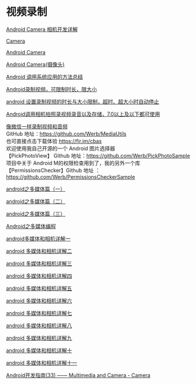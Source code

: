 视频录制  
===

[Android Camera 相机开发详解](https://www.jianshu.com/p/7dd2191b4537)  

[Camera](https://www.jianshu.com/p/208b8b6105d8)  

[Android Camera](https://www.jianshu.com/p/1e7ddbd7372f)  

[Android Camera(摄像头)](https://www.yiibai.com/android/android_camera.html)  

[Android 调用系统应用的方法总结](https://www.jb51.net/article/120715.htm)  

[Android录制视频，可限制时长，限大小](https://blog.csdn.net/huideveloper/article/details/52327022)  

[android 设置录制视频的时长与大小限制，超时、超大小时自动停止](https://blog.csdn.net/liubenlong007/article/details/19300395)  

[Android调用相机拍照录视频录音以及存储，7.0以上及以下都可使用](https://blog.csdn.net/haojiagou/article/details/81235574)  

[像微信一样录制视频和音频](https://www.jianshu.com/p/619fca8671a1)  
GitHub 地址：https://github.com/Werb/MediaUtils  
也可直接点击下载体验 https://fir.im/cbas  
欢迎使用我自己开源的一个 Android 图片选择器  
【PickPhotoView】 Github 地址：https://github.com/Werb/PickPhotoSample  
项目中关于 Android M的权限检查用到了，我的另外一个库  
【PermissionsChecker】Github 地址 ：https://github.com/Werb/PermissionsCheckerSample


[android之多媒体篇（一）](https://www.cnblogs.com/Free-Thinker/p/3546408.html)  

[android之多媒体篇（二）](https://www.cnblogs.com/Free-Thinker/p/3546412.html)  

[android之多媒体篇（三）](https://www.cnblogs.com/Free-Thinker/p/3546413.html)  

[Android之多媒体编程](https://www.cnblogs.com/jiaowoxiaochen/p/4954388.html)  

[android多媒体和相机详解一](https://www.2cto.com/kf/201205/131766.html)  

[android 多媒体和相机详解二](https://blog.csdn.net/yangxi_pekin/article/details/8493648)  

[android 多媒体和相机详解三](https://blog.csdn.net/love_techlive/article/details/70799745)  

[android 多媒体和相机详解四](https://www.aliyun.com/jiaocheng/112598.html)  

[android 多媒体和相机详解五](https://blog.csdn.net/niu_gao/article/details/7658008)  

[android 多媒体和相机详解六](https://www.2cto.com/kf/201207/138289.html) 

[android 多媒体和相机详解七](https://blog.csdn.net/love_techlive/article/details/70800232)  

[android 多媒体和相机详解八](https://blog.csdn.net/love_techlive/article/details/70799819)  

[android 多媒体和相机详解九](https://blog.csdn.net/niu_gao/article/details/7770054)  

[android 多媒体和相机详解十](https://blog.csdn.net/niu_gao/article/details/7782959)  

[android 多媒体和相机详解十一](https://blog.csdn.net/niu_gao/article/details/7787209)  

[Android开发指南(33) —— Multimedia and Camera - Camera](https://www.cnblogs.com/over140/archive/2011/11/16/2251344.html)  

